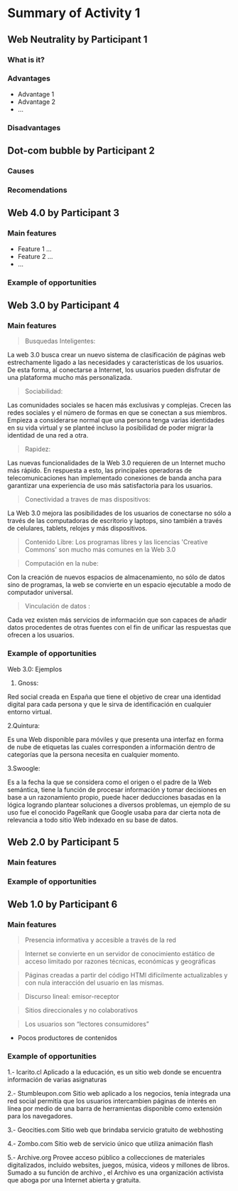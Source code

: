 # Summary of Activity 1


## Web Neutrality by Participant 1

### What is it?

### Advantages
  - Advantage 1
  - Advantage 2
  - ...

### Disadvantages


## Dot-com bubble by Participant 2

### Causes

### Recomendations


## Web 4.0 by Participant 3

### Main features
 - Feature 1 ...
 - Feature 2 ...
 - ...

### Example of opportunities


## Web 3.0 by Participant 4

### Main features
> Busquedas Inteligentes:

La web 3.0 busca crear un nuevo sistema de clasificación de páginas web estrechamente ligado a las necesidades y características de los usuarios. De esta forma, al conectarse a Internet, los usuarios pueden disfrutar de una plataforma mucho más personalizada.

> Sociabilidad:

Las comunidades sociales se hacen más exclusivas y complejas. Crecen las redes sociales y el número de formas en que se conectan a sus miembros. Empieza a considerarse normal que una persona tenga varias identidades en su vida virtual y se planteé incluso la posibilidad de poder migrar la identidad de una red a otra.

> Rapidez:

Las nuevas funcionalidades de la Web 3.0 requieren de un Internet mucho más rápido. En respuesta a esto, las principales operadoras de telecomunicaciones han implementado conexiones de banda ancha para garantizar una experiencia de uso más satisfactoria para los usuarios.

> Conectividad a traves de mas dispositivos:

 La Web 3.0 mejora las posibilidades de los usuarios de conectarse no sólo a través de las computadoras de escritorio y laptops, sino también a través de celulares, tablets, relojes y más dispositivos.

> Contenido Libre: Los programas libres y las licencias 'Creative Commons' son mucho más comunes en la Web 3.0

> Computación en la nube: 

Con la creación de nuevos espacios de almacenamiento, no sólo de datos sino de programas, la web se convierte en un espacio ejecutable a modo de computador universal.

> Vinculación de datos :

Cada vez existen más servicios de información que son capaces de añadir datos procedentes de otras fuentes con el fin de unificar las respuestas que ofrecen a los usuarios.

### Example of opportunities

Web 3.0: Ejemplos

1. Gnoss:

Red social creada en España que tiene el objetivo de crear una identidad digital para cada persona y que le sirva de identificación en cualquier entorno virtual.

2.Quintura:

Es una Web disponible para móviles y que presenta una interfaz en forma de nube de etiquetas las cuales corresponden a información dentro de categorías que la persona necesita en cualquier momento.

3.Swoogle: 

Es a la fecha la que se considera como el origen o el padre de la Web semántica, tiene la función de procesar información y tomar decisiones en base a un razonamiento propio, puede hacer deducciones basadas en la lógica logrando plantear soluciones a diversos problemas, un ejemplo de su uso fue el conocido PageRank que Google usaba para dar cierta nota de relevancia a todo sitio Web indexado en su base de datos.


## Web 2.0 by Participant 5

### Main features

### Example of opportunities


## Web 1.0 by Participant 6

### Main features
> Presencia informativa y accesible a través de la red

> Internet se convierte en un servidor de conocimiento estático de acceso limitado por razones técnicas, económicas y     geográficas

> Páginas creadas a partir del código HTMl difícilmente actualizables y con nula interacción del usuario en las mismas.

> Discurso lineal: emisor-receptor

> Sitios direccionales y no colaborativos

> Los usuarios son “lectores consumidores”

- Pocos productores de contenidos 


### Example of opportunities

1.- Icarito.cl
Aplicado a la educación, es un sitio web donde se encuentra información de varias asignaturas

2.- Stumbleupon.com
Sitio web aplicado a los negocios, tenía integrada una red social permitía que los usuarios intercambien páginas de interés en línea por medio de una barra de herramientas disponible como extensión para los navegadores.

3.- Geocities.com
Sitio web que brindaba servicio gratuito de webhosting

4.- Zombo.com
Sitio web de servicio único que utiliza animación flash

5.- Archive.org
Provee acceso público a collecciones de materiales digitalizados, incluido websites, juegos, música, videos y millones de libros. Sumado a su función de archivo , el Archivo es una organización activista que aboga por una Internet abierta y gratuita. 


    
